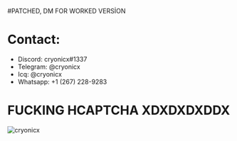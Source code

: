 #PATCHED, DM FOR WORKED VERSİON

# Contact:
* Discord: cryonicx#1337
* Telegram: @cryonicx
* Icq: @cryonicx
* Whatsapp: +1 (267) 228-9283

# 

# FUCKING HCAPTCHA XDXDXDXDDX
![cryonicx](https://preview.redd.it/msf8geu1cjd71.png?width=380&format=png&auto=webp&s=153ad6e4301039527282f0a962c703987932744f)
